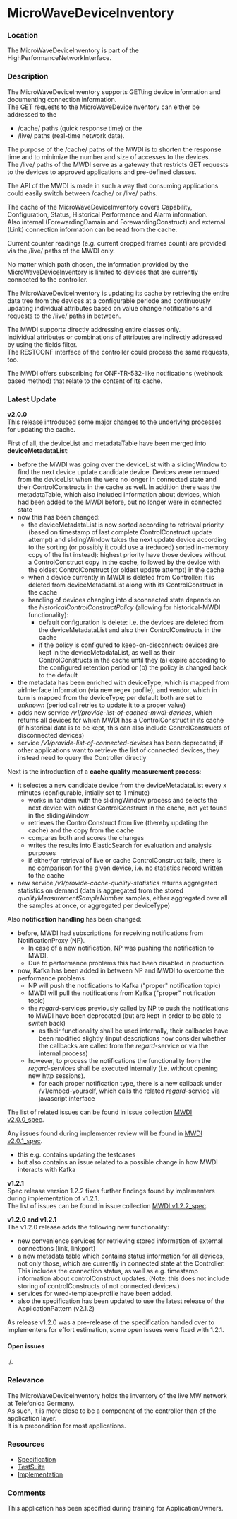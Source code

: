 # MicroWaveDeviceInventory  

### Location  
The MicroWaveDeviceInventory is part of the HighPerformanceNetworkInterface.  

### Description  
The MicroWaveDeviceInventory supports GETting device information and documenting connection information.  
The GET requests to the MicroWaveDeviceInventory can either be addressed to the  
 - /cache/ paths (quick response time) or the  
 - /live/ paths  (real-time network data).  

The purpose of the /cache/ paths of the MWDI is to shorten the response time and to minimize the number and size of accesses to the devices.  
The /live/ paths of the MWDI serve as a gateway that restricts GET requests to the devices to approved applications and pre-defined classes.  

The API of the MWDI is made in such a way that consuming applications could easily switch between /cache/ or /live/ paths.  

The cache of the MicroWaveDeviceInventory covers Capability, Configuration, Status, Historical Performance and Alarm information.  
Also internal (ForewardingDamain and ForewardingConstruct) and external (Link) connection information can be read from the cache.

Current counter readings (e.g. current dropped frames count) are provided via the /live/ paths of the MWDI only.  

No matter which path chosen, the information provided by the MicroWaveDeviceInventory is limited to devices that are currently connected to the controller.  

The MicroWaveDeviceInventory is updating its cache by retrieving the entire data tree from the devices at a configurable periode and continuously updating individual attributes based on value change notifications and requests to the /live/ paths in between.  

The MWDI supports directly addressing entire classes only.  
Individual attributes or combinations of attributes are indirectly addressed by using the fields filter.  
The RESTCONF interface of the controller could process the same requests, too.  

The MWDI offers subscribing for ONF-TR-532-like notifications (webhook based method) that relate to the content of its cache.  

### Latest Update  

**v2.0.0**  
This release introduced some major changes to the underlying processes for updating the cache.  

First of all, the deviceList and metadataTable have been merged into **deviceMetadataList**:
- before the MWDI was going over the deviceList with a slidingWindow to find the next device update candidate device. Devices were removed from the deviceList when the were no longer in connected state and their ControlConstructs in the cache as well. In addition there was the metadataTable, which also included information about devices, which had been added to the MWDI before, but no longer were in connected state
- now this has been changed:
  - the deviceMetadataList is now sorted according to retrieval priority (based on timestamp of last complete ControlConstruct update attempt) and slidingWindow takes the next update device according to the sorting (or possibly it could use a (reduced) sorted in-memory copy of the list instead): highest priority have those devices without a ControlConstruct copy in the cache, followed by the device with the oldest ControlConstruct (or oldest update attempt) in the cache
  - when a device currently in MWDI is deleted from Controller: it is deleted from deviceMetadataList along with its ControlConstruct in the cache
  - handling of devices changing into disconnected state depends on the *historicalControlConstructPolicy* (allowing for historical-MWDI functionality):
    - default configuration is delete: i.e. the devices are deleted from the deviceMetadataList and also their ControlConstructs in the cache
    - if the policy is configured to keep-on-disconnect: devices are kept in the deviceMetadataList, as well as their ControlConstructs in the cache until they (a) expire according to the configured retention period or (b) the policy is changed back to the default
- the metadata has been enriched with deviceType, which is mapped from airInterface information (via new regex profile), and vendor, which in turn is mapped from the deviceType; per default both are set to *unknown* (periodical retries to update it to a proper value)
- adds new service */v1/provide-list-of-cached-mwdi-devices*, which returns all devices for which MWDI has a ControlConstruct in its cache (if historical data is to be kept, this can also include ControlConstructs of disconnected devices)
- service */v1/provide-list-of-connected-devices* has been deprecated; if other applications want to retrieve the list of connected devices, they instead need to query the Controller directly

Next is the introduction of a **cache quality measurement process**:
- it selectes a new candidate device from the deviceMetadataList every x minutes (configurable, intially set to 1 minute)
  - works in tandem with the slidingWindow process and selects the next device with oldest ControlConstruct in the cache, not yet found in the slidingWindow
  - retrieves the ControlConstruct from live (thereby updating the cache) and the copy from the cache
  - compares both and scores the changes
  - writes the results into ElasticSearch for evaluation and analysis purposes
  - if either/or retrieval of live or cache ControlConstruct fails, there is no comparison for the given device, i.e. no statistics record written to the cache
- new service */v1/provide-cache-quality-statistics* returns aggregated statistics on demand (data is aggregated from the stored *qualityMeasurementSampleNumber* samples, either aggregated over all the samples at once, or aggregated per deviceType)

Also **notification handling** has been changed:
- before, MWDI had subscriptions for receiving notifications from NotificationProxy (NP).
  - In case of a new notification, NP was pushing the notification to MWDI.
  - Due to performance problems this had been disabled in production
- now, Kafka has been added in between NP and MWDI to overcome the performance problems
  - NP will push the notifications to Kafka ("proper" notification topic)
  - MWDI will pull the notifications from Kafka ("proper" notification topic)
  - the *regard*-services previously called by NP to push the notifications to MWDI have been deprecated (but are kept in order to be able to switch back)
    - as their functionality shall be used internally, their callbacks have been modified slightly (input descriptions now consider whether the callbacks are called from the *regard*-service or via the internal process)
  - however, to process the notifications the functionality from the *regard*-services shall be executed internally (i.e. without opening new http sessions).
    - for each proper notification type, there is a new callback under /v1/embed-yourself, which calls the related *regard*-service via javascript interface 

The list of related issues can be found in issue collection [MWDI v2.0.0_spec](https://github.com/openBackhaul/MicroWaveDeviceInventory/milestone/20).  

Any issues found during implementer review will be found in [MWDI v2.0.1_spec](https://github.com/openBackhaul/MicroWaveDeviceInventory/milestone/21).  
- this e.g. contains updating the testcases
- but also contains an issue related to a possible change in how MWDI interacts with Kafka

**v1.2.1**  
Spec release version 1.2.2 fixes further findings found by implementers during implementation of v1.2.1.  
The list of issues can be found in issue collection [MWDI v1.2.2_spec](https://github.com/openBackhaul/MicroWaveDeviceInventory/milestone/18).  

**v1.2.0 and v1.2.1**  
The v1.2.0 release adds the following new functionality:  
- new convenience services for retrieving stored information of external connections (link, linkport)  
- a new metadata table which contains status information for all devices, not only those, which are currently in connected state at the Controller. This includes the connection status, as well as e.g. timestamp information about controlConstruct updates. (Note: this does not include storing of controlConstructs of not connected devices.)  
- services for wred-template-profile have been added.  
- also the specification has been updated to use the latest release of the ApplicationPattern (v2.1.2)  

As release v1.2.0 was a pre-release of the specification handed over to implementers for effort estimation, some open issues were fixed with 1.2.1.  

#### Open issues
./. 

### Relevance
The MicroWaveDeviceInventory holds the inventory of the live MW network at Telefonica Germany.  
As such, it is more close to be a component of the controller than of the application layer.  
It is a precondition for most applications.  

### Resources
- [Specification](./spec/)
- [TestSuite](./testing/)
- [Implementation](./server/)

### Comments
This application has been specified during training for ApplicationOwners.
